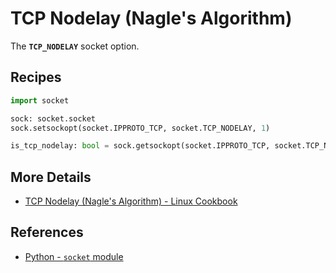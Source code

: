 # TCP Nodelay (Nagle's Algorithm)

The **`TCP_NODELAY`** socket option.

## Recipes

```python
import socket

sock: socket.socket
sock.setsockopt(socket.IPPROTO_TCP, socket.TCP_NODELAY, 1)

is_tcp_nodelay: bool = sock.getsockopt(socket.IPPROTO_TCP, socket.TCP_NODELAY) != 0
```

## More Details

- [TCP Nodelay (Nagle's Algorithm) - Linux Cookbook](https://leven-cn.github.io/linux-cookbook/cookbook/admin/net/tcp_nodelay)

## References

<!-- markdownlint-disable line-length -->

- [Python - `socket` module](https://docs.python.org/3/library/socket.html)

<!-- markdownlint-enable line-length -->
